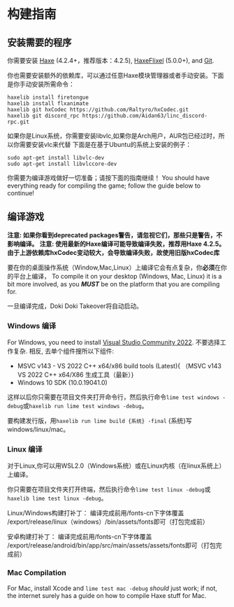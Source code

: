 # 构建指南

## 安装需要的程序

你需要安装 [Haxe](https://haxe.org/download/) (4.2.4+，推荐版本：4.2.5), [HaxeFlixel](https://haxeflixel.com/documentation/install-haxeflixel/) (5.0.0+), and [Git](https://git-scm.com/downloads).

你也需要安装额外的依赖库，可以通过任意Haxe模块管理器或者手动安装。下面是你手动安装所需命令：
```text
haxelib install firetongue
haxelib install flxanimate
haxelib git hxCodec https://github.com/Raltyro/hxCodec.git
haxelib git discord_rpc https://github.com/Aidan63/linc_discord-rpc.git
```
如果你是Linux系统，你需要安装libvlc,如果你是Arch用户，AUR包已经过时，所以你需要安装vlc来代替
下面是在基于Ubuntu的系统上安装的例子：

```text
sudo apt-get install libvlc-dev
sudo apt-get install libvlccore-dev
```

你需要为编译游戏做好一切准备；请按下面的指南继续！
You should have everything ready for compiling the game; follow the guide below to continue!

## 编译游戏

**注意: 如果你看到deprecated packages警告，请忽视它们，那些只是警告，不影响编译。**
**注意: 使用最新的Haxe编译可能导致编译失败，推荐用Haxe 4.2.5。**
**由于上游依赖库hxCodec变动较大，会导致编译失败，故使用旧版hxCodec库**

要在你的桌面操作系统（Window,Mac,Linux）上编译它会有点复杂，你**必须**在你的平台上编译，
To compile it on your desktop (Windows, Mac, Linux) it is a bit more involved, as you ***MUST*** be on the platform that you are compiling for.

一旦编译完成，Doki Doki Takeover将自动启动。

### Windows 编译

For Windows, you need to install [Visual Studio Community 2022](https://visualstudio.microsoft.com/downloads/). 不要选择工作复杂. 相反, 去单个组件搜所以下组件:

- MSVC v143 - VS 2022 C++ x64/x86 build tools (Latest){ （MSVC v143 VS 2022 C++ x64/X86 生成工具（最新）}
- Windows 10 SDK (10.0.19041.0)

这样以后你只需要在项目文件夹打开命令行，然后执行命令`lime test windows -debug`或`haxelib run lime test windows -debug`。

要构建发行版，用`haxelib run lime build {系统} -final` {系统}写windows/linux/mac。

### Linux 编译
对于Linux,你可以用WSL2.0（Windows系统）或在Linux内核（在linux系统上）上编译。

你只需要在项目文件夹打开终端，然后执行命令`lime test linux -debug`或`haxelib lime test linux -debug`。

Linux/Windows构建打补丁：
编译完成前用/fonts-cn下字体覆盖
/export/release/linux（windows）/bin/assets/fonts即可（打包完成前）

安卓构建打补丁：
编译完成前用/fonts-cn下字体覆盖
/export/release/android/bin/app/src/main/assets/assets/fonts即可（打包完成前）


### Mac Compilation

For Mac, install Xcode and `lime test mac -debug` *should* just work; if not, the internet surely has a guide on how to compile Haxe stuff for Mac.
